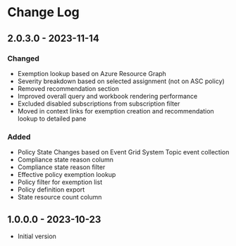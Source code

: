 # Change Log

## 2.0.3.0 - 2023-11-14

### Changed

- Exemption lookup based on Azure Resource Graph
- Severity breakdown based on selected assignment (not on ASC policy)
- Removed recommendation section
- Improved overall query and workbook rendering performance
- Excluded disabled subscriptions from subscription filter
- Moved in context links for exemption creation and recommendation lookup to detailed pane

### Added

- Policy State Changes based on Event Grid System Topic event collection
- Compliance state reason column
- Compliance state reason filter
- Effective policy exemption lookup
- Policy filter for exemption list
- Policy definition export
- State resource count column


## 1.0.0.0 - 2023-10-23

- Initial version